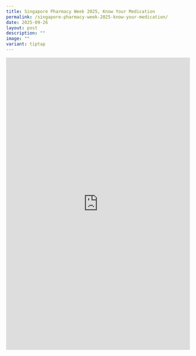 ```yaml
---
title: Singapore Pharmacy Week 2025, Know Your Medication
permalink: /singapore-pharmacy-week-2025-know-your-medication/
date: 2025-09-26
layout: post
description: ""
image: ""
variant: tiptap
---
```

<div class="iframe-wrapper">
<iframe style="border:none;overflow:hidden" height="800" width="100%" allowfullscreen="true" frameborder="0" src="https://www.facebook.com/plugins/post.php?href=https%3A%2F%2Fwww.facebook.com%2Falpshealthcaresupplychain%2Fposts%2Fpfbid02cJ8gLxZMjCLd1WffBnVzoneMqCSttmamv5fChd6Nxu1UFfGk8f2dwYRcFvzUfU4kl&amp;show_text=true&amp;width=500"></iframe>
</div>
<p></p>